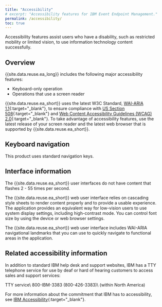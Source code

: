 ```yaml
---
title: "Accessibility"
# excerpt: "Accessibility features for IBM Event Endpoint Management."
permalink: /accessibility/
toc: true
---
```

Accessibility features assist users who have a disability, such as restricted mobility or limited vision, to use information technology content successfully.

## Overview

{{site.data.reuse.ea_long}} includes the following major accessibility features:

- Keyboard-only operation
- Operations that use a screen reader

{{site.data.reuse.ea_short}} uses the latest W3C Standard, [WAI-ARIA 1.1](http://www.w3.org/TR/wai-aria/){:target="_blank"}, to ensure compliance with [US Section 508](https://www.access-board.gov/ict/){:target="_blank"} and [Web Content Accessibility Guidelines \(WCAG\) 2.0](http://www.w3.org/TR/WCAG20/){:target="_blank"}. To take advantage of accessibility features, use the latest release of your screen reader and the latest web browser that is supported by {{site.data.reuse.ea_short}}.


## Keyboard navigation

This product uses standard navigation keys.


## Interface information

The {{site.data.reuse.ea_short}} user interfaces do not have content that flashes 2 - 55 times per second.

The {{site.data.reuse.ea_short}} web user interface relies on cascading style sheets to render content properly and to provide a usable experience. The application provides an equivalent way for low-vision users to use system display settings, including high-contrast mode. You can control font size by using the device or web browser settings.

The {{site.data.reuse.ea_short}} web user interface includes WAI-ARIA navigational landmarks that you can use to quickly navigate to functional areas in the application.


## Related accessibility information

In addition to standard IBM help desk and support websites, IBM has a TTY telephone service for use by deaf or hard of hearing customers to access sales and support services:

TTY service\\
 800-IBM-3383 \(800-426-3383\)\\
 \(within North America\)

For more information about the commitment that IBM has to accessibility, see [IBM Accessibility](http://www.ibm.com/able){:target="_blank"}.
